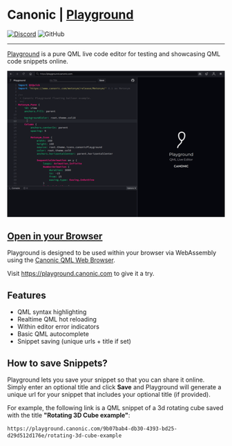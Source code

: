 # Canonic | [Playground](https://playground.canonic.com)

[![Discord](https://img.shields.io/discord/893522285204488192?style=for-the-badge)](https://discord.com/invite/YcsEwdaNbR) ![GitHub](https://img.shields.io/github/license/canonic/playground?style=for-the-badge)

---

[Playground](https://playground.canonic.com) is a pure QML live code editor for testing and showcasing QML code snippets online. 

![Image](images/playground_landing_preview.gif)

## [Open in your Browser](https://playground.canonic.com)

Playground is designed to be used within your browser via WebAssembly using the [Canonic QML Web Browser](https://github.com/canonic/canonic).

Visit https://playground.canonic.com to give it a try.

## Features

- QML syntax highlighting
- Realtime QML hot reloading
- Within editor error indicators
- Basic QML autocomplete
- Snippet saving (unique urls + title if set)


## How to save Snippets?

Playground lets you save your snippet so that you can share it online. Simply enter an optional title and click **Save** and Playground will generate a unique url for your snippet that includes your optional title (if provided). 

For example, the following link is a QML snippet of a 3d rotating cube saved with the title __"Rotating 3D Cube example"__:
```
https://playground.canonic.com/9b07bab4-db30-4393-bd25-d29d512d176e/rotating-3d-cube-example
```
